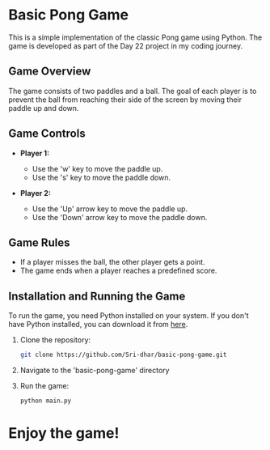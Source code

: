 # Basic Pong Game

This is a simple implementation of the classic Pong game using Python. The game is developed as part of the Day 22 project in my coding journey.

## Game Overview

The game consists of two paddles and a ball. The goal of each player is to prevent the ball from reaching their side of the screen by moving their paddle up and down.

## Game Controls

- **Player 1:**
  - Use the 'w' key to move the paddle up.
  - Use the 's' key to move the paddle down.

- **Player 2:**
  - Use the 'Up' arrow key to move the paddle up.
  - Use the 'Down' arrow key to move the paddle down.

## Game Rules

- If a player misses the ball, the other player gets a point.
- The game ends when a player reaches a predefined score.

## Installation and Running the Game

To run the game, you need Python installed on your system. If you don't have Python installed, you can download it from [here](https://www.python.org/downloads/).

1. Clone the repository:
   ```sh
   git clone https://github.com/Sri-dhar/basic-pong-game.git
   ```


2. Navigate to the 'basic-pong-game' directory
3. Run the game:
   ```sh
   python main.py
   ```

# Enjoy the game!
